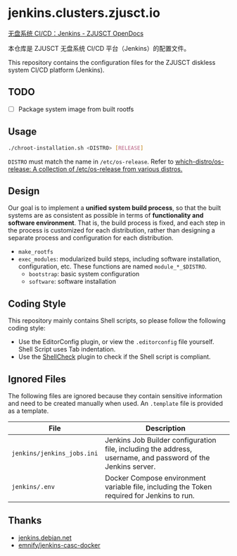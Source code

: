 # jenkins.clusters.zjusct.io

[无盘系统 CI/CD：Jenkins - ZJUSCT OpenDocs](https://zjusct.pages.zjusct.io/opendocs/operation/system/diskless/auto/)

本仓库是 ZJUSCT 无盘系统 CI/CD 平台（Jenkins）的配置文件。

This repository contains the configuration files for the ZJUSCT diskless system CI/CD platform (Jenkins).

## TODO

- [ ] Package system image from built rootfs

## Usage

```bash
./chroot-installation.sh <DISTRO> [RELEASE]
```

`DISTRO` must match the name in `/etc/os-release`. Refer to [which-distro/os-release: A collection of /etc/os-release from various distros.](https://github.com/which-distro/os-release)

## Design

Our goal is to implement a **unified system build process**, so that the built systems are as consistent as possible in terms of **functionality and software environment**. That is, the build process is fixed, and each step in the process is customized for each distribution, rather than designing a separate process and configuration for each distribution.

- `make_rootfs`
- `exec_modules`: modularized build steps, including software installation, configuration, etc. These functions are named `module_*_$DISTRO`.
    - `bootstrap`: basic system configuration
    - `software`: software installation

## Coding Style

This repository mainly contains Shell scripts, so please follow the following coding style:

- Use the EditorConfig plugin, or view the `.editorconfig` file yourself. Shell Script uses Tab indentation.
- Use the [ShellCheck](https://marketplace.visualstudio.com/items?itemName=timonwong.shellcheck) plugin to check if the Shell script is compliant.

## Ignored Files

The following files are ignored because they contain sensitive information and need to be created manually when used. An `.template` file is provided as a template.

| File | Description |
| ---- | ----------- |
| `jenkins/jenkins_jobs.ini` | Jenkins Job Builder configuration file, including the address, username, and password of the Jenkins server. |
| `jenkins/.env` | Docker Compose environment variable file, including the Token required for Jenkins to run. |

## Thanks

- [jenkins.debian.net](https://salsa.debian.org/qa/jenkins.debian.net)
- [emnify/jenkins-casc-docker](https://github.com/emnify/jenkins-casc-docker)
